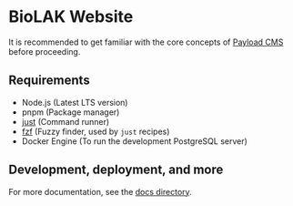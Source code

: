 # BioLAK Website

It is recommended to get familiar with the core concepts of [Payload CMS](https://payloadcms.com/docs/getting-started/concepts) before proceeding.

## Requirements

- Node.js (Latest LTS version)
- pnpm (Package manager)
- [just](https://github.com/casey/just) (Command runner)
- [fzf](https://github.com/junegunn/fzf) (Fuzzy finder, used by `just` recipes)
- Docker Engine (To run the development PostgreSQL server)

## Development, deployment, and more

For more documentation, see the [docs directory](./docs/).
